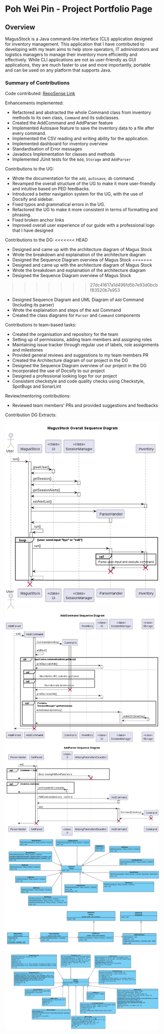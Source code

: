 # Poh Wei Pin - Project Portfolio Page

## Overview
MagusStock is a Java command-line interface (CLI) application designed for inventory management.
This application that I have contributed to developing with my team aims to help store operators,
IT administrators and logistics managers to manage their inventory more efficiently and effectively.
While CLI applications are not as user-friendly as GUI applications, they are much faster to use
and more importantly, portable and can be used on any platform that supports Java.


### Summary of Contributions
Code contributed: [RepoSense Link](https://nus-cs2113-ay2223s2.github.io/tp-dashboard/?search=firwer&sort=groupTitle&sortWithin=title&timeframe=commit&mergegroup=&groupSelect=groupByRepos&breakdown=true&checkedFileTypes=docs~functional-code~test-code~other&since=2023-02-17&tabOpen=true&tabType=authorship&tabAuthor=firwer&tabRepo=AY2223S2-CS2113-W12-3%2Ftp%5Bmaster%5D&authorshipIsMergeGroup=false&authorshipFileTypes=other~functional-code~test-code~docs&authorshipIsBinaryFileTypeChecked=false&authorshipIsIgnoredFilesChecked=false)

Enhancements implemented:
* Refactored and abstracted the whole Command class from inventory methods to its
  own class, `Command` and its subclasses.
* Created the AddCommand and AddParser feature
* Implemented Autosave feature to save the inventory data to a file after every command.
* Implemented the CSV reading and writing ability for the application.
* Implemented dashboard for inventory overview
* Standardisation of Error messages
* Javadocs Implementation for classes and methods
* Implemented JUnit tests for the `Add`, `Storage` and `AddParser`

Contributions to the UG:
* Wrote the documentation for the `add`, `autosave`, `db` command.
* Revamped the overall structure of the UG to make it more user-friendly and intuitive based on PED feedbacks.
* Introduced a better navigation system for the UG, with the use of Docsify and sidebar.
* Fixed typos and grammatical errors in the UG.
* Refactored the UG to make it more consistent in terms of formatting and phrasing.
* Fixed broken anchor links
* Improved overall user experience of our guide with a professional logo that I have designed


Contributions to the DG:
<<<<<<< HEAD
* Designed and came up with the architecture diagram of Magus Stock
* Wrote the breakdown and explaination of the architecture diagram
* Designed the Sequence Diagram overview of Magus Stock
=======
* Designed and came up with the architecture diagram of Magus Stock 
* Wrote the breakdown and explaination of the architecture diagram
* Designed the Sequence Diagram overview of Magus Stock 
>>>>>>> 27dc41617a1d496fd5b7e93d0bcbf83520b7e953
* Designed Sequence Diagram and UML Diagram of `Add` Command (Including its parser)
* Wrote the explaination and steps of the `Add` Command
* Created the class diagrams for `Parser` and `Command` components

Contributions to team-based tasks:
* Created the organisation and repository for the team
* Setting up of permissions, adding team members and assigning roles
* Maintaining issue tracker through regular use of labels, role assignments and milestones
* Provided general reviews and suggestions to my team members PR
* Created the Architecture diagram of our project in the DG
* Designed the Sequence Diagram overview of our project in the DG
* Incorporated the use of Docsify to our project
* Designed a professional looking logo for our project
* Consistent checkstyle and code quality checks using Checkstyle, SpotBugs and SonarLint

Review/mentoring contributions:
* Reviewed team members' PRs and provided suggestions and feedbacks


Contribution DG Extracts:

![SequenceDiagram.png](..%2FSequenceDiagram.png)
![AddCommand.png](..%2FUML%2FAdd%2FAddCommand.png)
![AddParser.png](..%2FUML%2FAdd%2FAddParser.png)
![ParserClassDiagram.png](..%2FParserClassDiagram.png)
![Command_ParserFlowClassDiagram.png](..%2FCommand_ParserFlowClassDiagram.png)
![CommandClassDiagram.png](..%2FCommandClassDiagram.png)